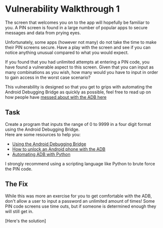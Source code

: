 # Vulnerability Walkthrough 1
The screen that welcomes you on to the app will hopefully be familiar to you. A PIN screen is found in a large number of popular apps to secure messages and data from prying eyes.  

Unfortunately, some apps (however not many) do not take the time to make their PIN screens secure. Have a play with the screen and see if you can notice anything unusual compared to what you would expect.  

If you found that you had unlimited attempts at entering a PIN code, you have found a vulnerable aspect to this screen. Given that you can input as many combinations as you wish, how many would you have to input in order to gain access in the worst case scenario?  

This vulnerability is designed so that you get to grips with automating the Android Debugging Bridge as quickly as possible, feel free to read up on how people have [messed about with the ADB here]

## Task
Create a program that inputs the range of 0 to 9999 in a four digit format using the Android Debugging Bridge.  
Here are some resources to help you:
* [Using the Android Debugging Bridge]
* [How to unlock an Android phone with the ADB]
* [Automating ADB with Python]

I strongly recommend using a scripting language like Python to brute force the PIN code.

## The Fix
While this was more an exercise for you to get comfortable with the ADB, don't allow a user to input a password an unlimited amount of times! Some PIN code screens use time outs, but if someone is determined enough they will still get in.

[Here's the solution]

[this]: https://twelvesec.com/2015/04/14/app-security-101-top-10-vulnerabilities/
[Using the Android Debugging Bridge]: https://www.developer.com/mobile/android/using-android-debug-bridge/
[How to unlock an Android phone with the ADB]: https://stackoverflow.com/questions/29072501/how-to-unlock-android-phone-through-adb
[Automating ADB with Python]: https://amrbook.com/coding/python/automate-adb-with-python/
[messed about with the ADB here]: https://medium.com/@drakkars/hacking-an-android-tv-in-2-minutes-7b6f29518ff3
